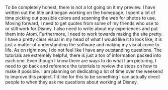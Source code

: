 To be completely honest, there is not a lot going on it my preview.  I have written out the title and began working on the homepage.  I spent a lot of time picking out possible colors and scanning the web for photos to use.  Moving forward, I need to get quotes from some of my friends who use to or still work for Disney.  I also need to write about my experiences and put them into Atom.  Furthermore, I need to work towards making the site pretty.  I have a pretty clear visual in my head of what I would like it to look like, it is just a matter of understanding the software and making my visual come to life. As on right now, I do not feel like I have any outstanding questions.  The tutorials are extremely helpful, there is just a ton of information packed into each one.  Even though I know there are ways to do what I am picturing, I need to go back and reference the tutorials to review the steps on how to make it possible. I am planning on dedicating a lot of time over the weekend to improve this project.  I'd like for this to be something I can actually direct people to when they ask me questions about working at Disney. 
